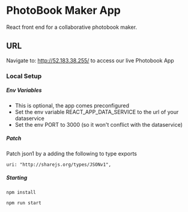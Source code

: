 
# PhotoBook Maker App

React front end for a collaborative photobook maker.

## URL 
Navigate to: http://52.183.38.255/ to access our live Photobook App

### Local Setup

##### Env Variables
- This is optional, the app comes preconfigured
- Set the env variable REACT_APP_DATA_SERVICE to the url of your dataservice
- Set the env PORT to 3000 (so it won't conflict with the dataservice)

##### Patch
Patch json1 by a adding the following to type exports

`uri: "http://sharejs.org/types/JSONv1",`

##### Starting
`npm install`

`npm run start`
